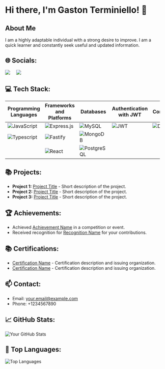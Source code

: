 # Hi there, I'm Gaston Terminiello! 👋

## About Me
I am a highly adaptable individual with a strong desire to improve. I am a quick learner and constantly seek useful and updated information.

## 🌐 Socials:
[<img class="icon" src="https://img.icons8.com/color/48/000000/linkedin.png"/>](https://www.linkedin.com/in/gaston-terminiello/)
&nbsp;&nbsp;&nbsp;
[<img class="icon" src="https://img.icons8.com/color/48/000000/discord-logo.png"/>](https://discord.gg/8RHtTj5V)

## 💻 Tech Stack:

| **Programming Languages**   | **Frameworks and Platforms** | **Databases**         | **Authentication with JWT** | **Containers** | **Server-Side Language**   |
|-----------------------------|------------------------------|-----------------------|------------------------------|----------------|----------------------------|
| ![JavaScript](https://img.shields.io/badge/javascript-%23323330.svg?style=for-the-badge&logo=javascript&logoColor=%23F7DF1E)   | ![Express.js](https://img.shields.io/badge/express.js-%23404d59.svg?style=for-the-badge&logo=express&logoColor=%2361DAFB) | ![MySQL](https://img.shields.io/badge/mysql-%2300f.svg?style=for-the-badge&logo=mysql&logoColor=white)   | ![JWT](https://img.shields.io/badge/JSON%20Web%20Tokens-JWT-%232496ED?style=for-the-badge)   | ![Docker](https://img.shields.io/badge/docker-%232496ED.svg?style=for-the-badge&logo=docker&logoColor=white) | ![Node.js](https://img.shields.io/badge/node.js-6DA55F?style=for-the-badge&logo=node.js&logoColor=white)   |
| ![Typescript](https://img.shields.io/badge/TYPESCRIPT-99ccff?style=for-the-badge&logo=typescript)   | ![Fastify](https://img.shields.io/badge/Fastify-ca4d30?style=for-the-badge&logo=fastify)  | ![MongoDB](https://img.shields.io/badge/MongoDB-grey?style=for-the-badge&logo=mongodb)   |                              |                |                            |
|                             | ![React](https://img.shields.io/badge/react-%2320232a.svg?style=for-the-badge&logo=react&logoColor=%2361DAFB)   | ![PostgreSQL](https://img.shields.io/badge/PostgreSQL-336791?style=for-the-badge&logo=postgresql&logoColor=white)   |                              |                |                            |


## 📚 Projects:
- **Project 1:** [Project Title](https://github.com/your-username/project1) - Short description of the project.
- **Project 2:** [Project Title](https://github.com/your-username/project2) - Short description of the project.
- **Project 3:** [Project Title](https://github.com/your-username/project3) - Short description of the project.
<!-- Add more projects as needed -->

## 🏆 Achievements:
- Achieved [Achievement Name](https://example.com) in a competition or event.
- Received recognition for [Recognition Name](https://example.com) for your contributions.

## 📚 Certifications:
- [Certification Name](https://example.com) - Certification description and issuing organization.
- [Certification Name](https://example.com) - Certification description and issuing organization.

## 📫 Contact:
- Email: your.email@example.com
- Phone: +1234567890

## 📈 GitHub Stats:
![Your GitHub Stats](https://github-readme-stats.vercel.app/api?username=your-username&show_icons=true&theme=radical)

## 🌟 Top Languages:
![Top Languages](https://github-readme-stats.vercel.app/api/top-langs/?username=your-username&layout=compact&theme=radical)
